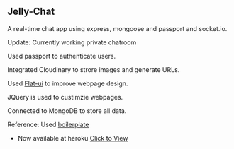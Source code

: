 

## Jelly-Chat

A real-time chat app using express, mongoose and passport and socket.io.

Update: Currently working private chatroom

Used passport to authenticate users. 

Integrated Cloudinary to strore images and generate URLs. 

Used [Flat-ui](http://designmodo.github.io/Flat-UI/) to improve webpage design. 

JQuery is used to custimzie webpages.

Connected to MongoDB to store all data.




Reference: Used [boilerplate](https://github.com/madhums/node-express-mongoose)

* Now available at heroku [Click to View](https://murmuring-mesa-86858.herokuapp.com)

